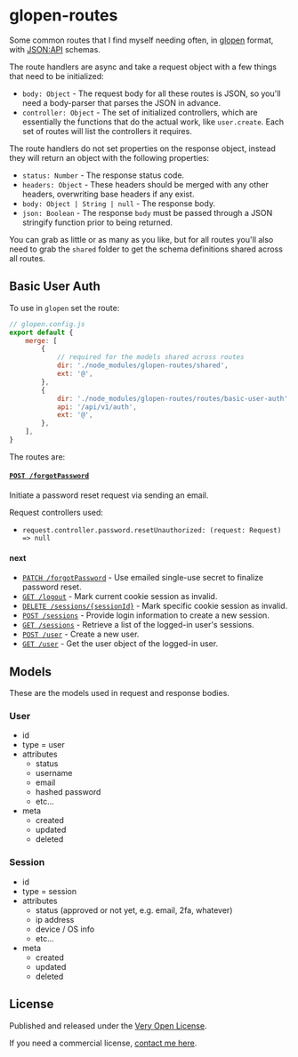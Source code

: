 # glopen-routes

Some common routes that I find myself needing often, in [glopen](https://github.com/saibotsivad/glopen) format, with [JSON:API](https://jsonapi.org/) schemas.

The route handlers are async and take a request object with a few things that need to be initialized:

- `body: Object` - The request body for all these routes is JSON, so you'll need a body-parser that parses the JSON in advance.
- `controller: Object` - The set of initialized controllers, which are essentially the functions that do the actual work, like `user.create`. Each set of routes will list the controllers it requires.

The route handlers do not set properties on the response object, instead they will return an object with the following properties:

- `status: Number` - The response status code.
- `headers: Object` - These headers should be merged with any other headers, overwriting base headers if any exist.
- `body: Object | String | null` - The response body.
- `json: Boolean` - The response `body` must be passed through a JSON stringify function prior to being returned.

You can grab as little or as many as you like, but for all routes you'll also need to grab the `shared` folder to get the schema definitions shared across all routes.

## Basic User Auth

To use in `glopen` set the route:

```js
// glopen.config.js
export default {
	merge: [
		{
			// required for the models shared across routes
			dir: './node_modules/glopen-routes/shared',
			ext: '@',
		},
		{
			dir: './node_modules/glopen-routes/routes/basic-user-auth',
			api: '/api/v1/auth',
			ext: '@',
		},
	],
}
```

The routes are:

#### [`POST /forgotPassword`](./routes/basic-user-auth/paths/forgotPassword/post.@.js)

Initiate a password reset request via sending an email.

Request controllers used:

- `request.controller.password.resetUnauthorized: (request: Request) => null`

#### next

- [`PATCH /forgotPassword`](./routes/basic-user-auth/paths/forgotPassword/patch.@.js) - Use emailed single-use secret to finalize password reset.
- [`GET /logout`](./routes/basic-user-auth/paths/logout/get.@.js) - Mark current cookie session as invalid.
- [`DELETE /sessions/{sessionId}`](./routes/basic-user-auth/paths/sessions/{sessionId}/delete.@.js) - Mark specific cookie session as invalid.
- [`POST /sessions`](./routes/basic-user-auth/paths/sessions/post.@.js) - Provide login information to create a new session.
- [`GET /sessions`](./routes/basic-user-auth/paths/sessions/get.@.js) - Retrieve a list of the logged-in user's sessions.
- [`POST /user`](./routes/basic-user-auth/paths/user/post.@.js) - Create a new user.
- [`GET /user`](./routes/basic-user-auth/paths/user/get.@.js) - Get the user object of the logged-in user.

## Models

These are the models used in request and response bodies.

### User

- id
- type = user
- attributes
	- status
	- username
	- email
	- hashed password
	- etc...
- meta
	- created
	- updated
	- deleted

### Session

- id
- type = session
- attributes
	- status (approved or not yet, e.g. email, 2fa, whatever)
	- ip address
	- device / OS info
	- etc...
- meta
	- created
	- updated
	- deleted

## License

Published and released under the [Very Open License](http://veryopenlicense.com).

If you need a commercial license, [contact me here](https://davistobias.com/license?software=glopen-routes).
